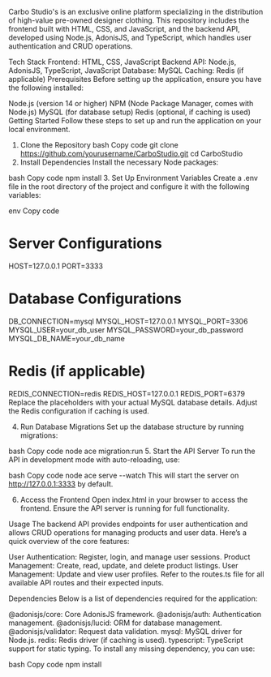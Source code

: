 Carbo Studio's is an exclusive online platform specializing in the distribution of high-value pre-owned designer clothing. This repository includes the frontend built with HTML, CSS, and JavaScript, and the backend API, developed using Node.js, AdonisJS, and TypeScript, which handles user authentication and CRUD operations.

Tech Stack
Frontend: HTML, CSS, JavaScript
Backend API: Node.js, AdonisJS, TypeScript, JavaScript
Database: MySQL
Caching: Redis (if applicable)
Prerequisites
Before setting up the application, ensure you have the following installed:

Node.js (version 14 or higher)
NPM (Node Package Manager, comes with Node.js)
MySQL (for database setup)
Redis (optional, if caching is used)
Getting Started
Follow these steps to set up and run the application on your local environment.

1. Clone the Repository
bash
Copy code
git clone https://github.com/yourusername/CarboStudio.git
cd CarboStudio
2. Install Dependencies
Install the necessary Node packages:

bash
Copy code
npm install
3. Set Up Environment Variables
Create a .env file in the root directory of the project and configure it with the following variables:

env
Copy code
# Server Configurations
HOST=127.0.0.1
PORT=3333

# Database Configurations
DB_CONNECTION=mysql
MYSQL_HOST=127.0.0.1
MYSQL_PORT=3306
MYSQL_USER=your_db_user
MYSQL_PASSWORD=your_db_password
MYSQL_DB_NAME=your_db_name

# Redis (if applicable)
REDIS_CONNECTION=redis
REDIS_HOST=127.0.0.1
REDIS_PORT=6379
Replace the placeholders with your actual MySQL database details. Adjust the Redis configuration if caching is used.

4. Run Database Migrations
Set up the database structure by running migrations:

bash
Copy code
node ace migration:run
5. Start the API Server
To run the API in development mode with auto-reloading, use:

bash
Copy code
node ace serve --watch
This will start the server on http://127.0.0.1:3333 by default.

6. Access the Frontend
Open index.html in your browser to access the frontend. Ensure the API server is running for full functionality.

Usage
The backend API provides endpoints for user authentication and allows CRUD operations for managing products and user data. Here’s a quick overview of the core features:

User Authentication: Register, login, and manage user sessions.
Product Management: Create, read, update, and delete product listings.
User Management: Update and view user profiles.
Refer to the routes.ts file for all available API routes and their expected inputs.

Dependencies
Below is a list of dependencies required for the application:

@adonisjs/core: Core AdonisJS framework.
@adonisjs/auth: Authentication management.
@adonisjs/lucid: ORM for database management.
@adonisjs/validator: Request data validation.
mysql: MySQL driver for Node.js.
redis: Redis driver (if caching is used).
typescript: TypeScript support for static typing.
To install any missing dependency, you can use:

bash
Copy code
npm install <dependency-name>
